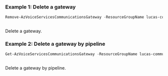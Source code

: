 ### Example 1: Delete a gateway
```powershell
Remove-AzVoiceServicesCommunicationsGateway -ResourceGroupName lucas-communication-rg -Name vsc-gateway-pwsh01
```

```output
```

Delete a gateway.

### Example 2: Delete a gateway by pipeline
```powershell
Get-AzVoiceServicesCommunicationsGateway -ResourceGroupName lucas-communication-rg -Name vsc-gateway-pwsh01 | Remove-AzVoiceServicesCommunicationsGateway
```

```output
```

Delete a gateway by pipeline.

